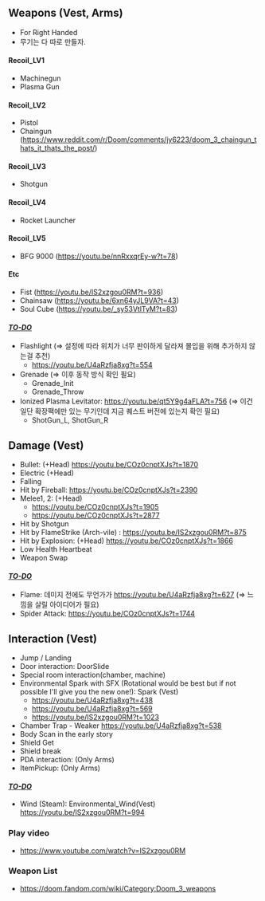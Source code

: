 ## Weapons (Vest, Arms)
* For Right Handed
* 무기는 다 따로 만들자. 



#### Recoil_LV1

- Machinegun
- Plasma Gun

#### Recoil_LV2

- Pistol
- Chaingun (https://www.reddit.com/r/Doom/comments/jy6223/doom_3_chaingun_thats_it_thats_the_post/)

#### Recoil_LV3

- Shotgun

#### Recoil_LV4

- Rocket Launcher

#### Recoil_LV5

- BFG 9000 (https://youtu.be/nnRxxqrEy-w?t=78)

#### Etc

- Fist (https://youtu.be/IS2xzgou0RM?t=936)
- Chainsaw (https://youtu.be/6xn64yJL9VA?t=43)
- Soul Cube (https://youtu.be/_sy53VtlTyM?t=83)



#### <u>*TO-DO*</u>

* Flashlight (=> 설정에 따라 위치가 너무 판이하게 달라져 몰입을 위해 추가하지 않는걸 추천)
  * https://youtu.be/U4aRzfja8xg?t=554
* Grenade (=> 이후 동작 방식 확인 필요)
  * Grenade_Init
  * Grenade_Throw
* Ionized Plasma Levitator: https://youtu.be/qt5Y9g4aFLA?t=756 (=> 이건 일단 확장팩에만 있는 무기인데 지금 퀘스트 버전에 있는지 확인 필요)
  * ShotGun_L,  ShotGun_R



## Damage (Vest)
* Bullet: (+Head) https://youtu.be/COz0cnptXJs?t=1870
* Electric (+Head)
* Falling
* Hit by Fireball: https://youtu.be/COz0cnptXJs?t=2390
* Melee1, 2:  (+Head)
  * https://youtu.be/COz0cnptXJs?t=1905
  * https://youtu.be/COz0cnptXJs?t=2877
* Hit by Shotgun
* Hit by FlameStrike (Arch-vile) : https://youtu.be/IS2xzgou0RM?t=875
* Hit by Explosion: (+Head) https://youtu.be/COz0cnptXJs?t=1866
* Low Health Heartbeat
* Weapon Swap



#### <u>*TO-DO*</u>

- Flame: 데미지 전에도 무언가가 https://youtu.be/U4aRzfja8xg?t=627 (=> 느낌을 살릴 아이디어가 필요)
- Spider Attack: https://youtu.be/COz0cnptXJs?t=1744



## Interaction (Vest)
* Jump / Landing
* Door interaction: DoorSlide
* Special room interaction(chamber, machine)
* Environmental Spark with SFX (Rotational would be best but if not possible I'll give you the new one!): Spark (Vest)
  * https://youtu.be/U4aRzfja8xg?t=438
  * https://youtu.be/U4aRzfja8xg?t=569
  * https://youtu.be/IS2xzgou0RM?t=1023
* Chamber Trap - Weaker https://youtu.be/U4aRzfja8xg?t=538
* Body Scan in the early story
* Shield Get
* Shield break
* PDA interaction: (Only Arms)
* ItemPickup: (Only Arms)



#### <u>*TO-DO*</u>

- Wind (Steam): Environmental_Wind(Vest) https://youtu.be/IS2xzgou0RM?t=994




### Play video
* https://www.youtube.com/watch?v=IS2xzgou0RM

### Weapon List
* https://doom.fandom.com/wiki/Category:Doom_3_weapons
